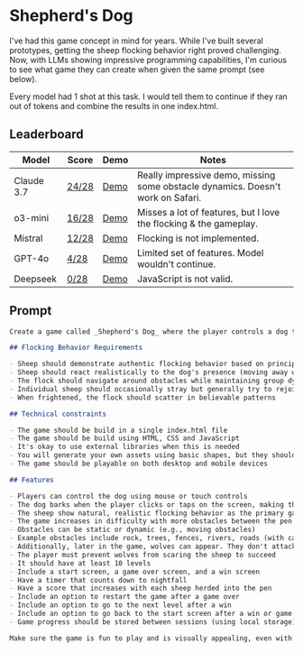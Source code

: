 # Shepherd's Dog

I've had this game concept in mind for years. While I've built several prototypes, getting the sheep flocking behavior right proved challenging. Now, with LLMs showing impressive programming capabilities, I'm curious to see what game they can create when given the same prompt (see below).

Every model had 1 shot at this task. I would tell them to continue if they ran out of tokens and combine the results in one index.html.

## Leaderboard

| Model      | Score                           | Demo                                                                                                                                                  | Notes                                                                           |
| ---------- | ------------------------------- | ----------------------------------------------------------------------------------------------------------------------------------------------------- | ------------------------------------------------------------------------------- |
| Claude 3.7 | [24/28](./claude-3.7/README.md) | [Demo](https://html-preview.github.io/?url=https://raw.githubusercontent.com/vnglst/when-ai-fails/refs/heads/main/shepards-dog/claude-3.7/index.html) | Really impressive demo, missing some obstacle dynamics. Doesn't work on Safari. |
| o3-mini    | [16/28](./o3-mini/README.md)    | [Demo](https://html-preview.github.io/?url=https://raw.githubusercontent.com/vnglst/when-ai-fails/refs/heads/main/shepards-dog/o3-mini/index.html)    | Misses a lot of features, but I love the flocking & the gameplay.               |
| Mistral    | [12/28](./mistral/README.md)    | [Demo](https://html-preview.github.io/?url=https://raw.githubusercontent.com/vnglst/when-ai-fails/refs/heads/main/shepards-dog/mistral/index.html)    | Flocking is not implemented.                                                    |
| GPT-4o     | [4/28](./gpt-4o/README.md)      | [Demo](https://html-preview.github.io/?url=https://raw.githubusercontent.com/vnglst/when-ai-fails/refs/heads/main/shepards-dog/gpt-4o/index.html)     | Limited set of features. Model wouldn't continue.                               |
| Deepseek   | [0/28](./deepseek/README.md)    | [Demo](https://html-preview.github.io/?url=https://raw.githubusercontent.com/vnglst/when-ai-fails/refs/heads/main/shepards-dog/deepseek/index.html)   | JavaScript is not valid.                                                        |

## Prompt

```markdown
Create a game called _Shepherd's Dog_ where the player controls a dog to herd sheep into a pen. The core gameplay mechanic and what makes this game stand out is the realistic flocking behavior of the sheep - they should move as a cohesive group, follow each other, and react naturally to the dog and obstacles. The player moves the dog using mouse or touch controls and herds the sheep into a pen. The player can bark by clicking/tapping on the screen to make the sheep move faster. To complete each level, the player must herd at least 80% of the sheep (e.g., 40 out of 50 sheep) into the pen before nightfall. The difficulty increases as the game progresses through more obstacles between the starting position of the sheep and the pen.

## Flocking Behavior Requirements

- Sheep should demonstrate authentic flocking behavior based on principles like separation, alignment, and cohesion
- Sheep should react realistically to the dog's presence (moving away while staying in a group)
- The flock should navigate around obstacles while maintaining group dynamics
- Individual sheep should occasionally stray but generally try to rejoin the flock
- When frightened, the flock should scatter in believable patterns

## Technical constraints

- The game should be build in a single index.html file
- The game should be build using HTML, CSS and JavaScript
- It's okay to use external libraries when this is needed
- You will generate your own assets using basic shapes, but they should be recognizable (e.g., triangles for sheep, circles for the dog)
- The game should be playable on both desktop and mobile devices

## Features

- Players can control the dog using mouse or touch controls
- The dog barks when the player clicks or taps on the screen, making the sheep move faster
- The sheep show natural, realistic flocking behavior as the primary gameplay element
- The game increases in difficulty with more obstacles between the pen and the starting position of the sheep herd
- Obstacles can be static or dynamic (e.g., moving obstacles)
- Example obstacles include rock, trees, fences, rivers, roads (with cars), etc.
- Additionally, later in the game, wolves can appear. They don't attack until nightfall, but they scare sheep and can cause the herd to completely disperse
- The player must prevent wolves from scaring the sheep to succeed
- It should have at least 10 levels
- Include a start screen, a game over screen, and a win screen
- Have a timer that counts down to nightfall
- Have a score that increases with each sheep herded into the pen
- Include an option to restart the game after a game over
- Include an option to go to the next level after a win
- Include an option to go back to the start screen after a win or game over
- Game progress should be stored between sessions (using local storage)

Make sure the game is fun to play and is visually appealing, even with simple shapes. The realistic flocking behavior should be the standout feature that makes the game engaging and distinctive.
```
